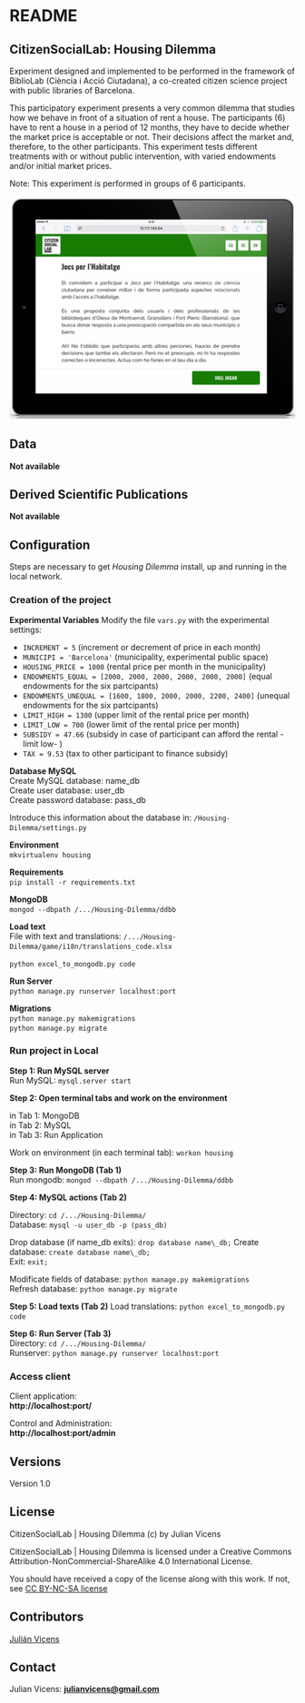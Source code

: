 # README #

## CitizenSocialLab: Housing Dilemma ##

Experiment designed and implemented to be performed in the framework of BiblioLab (Ciència i Acció Ciutadana), a co-created citizen science project with public libraries of Barcelona.

This participatory experiment presents a very common dilemma that studies how we behave in front of a situation of rent a house. The participants (6) have to rent a house in a period of 12 months, they have to decide whether the market price is acceptable or not. Their decisions affect the market and, therefore, to the other participants. This experiment tests different treatments with or without public intervention, with varied endowments and/or initial market prices. 

Note: This experiment is performed in groups of 6 participants.

![](https://github.com/CitizenSocialLab/Housing-Dilemma/blob/master/media/screenshots/ca/JocHabitatge_01.png)

## Data ##
**Not available**  

## Derived Scientific Publications ##
**Not available**  

## Configuration ##
Steps are necessary to get *Housing Dilemma* install, up and running in the local network.

### Creation of the project ###

__Experimental Variables__
Modify the file `vars.py` with the experimental settings:

* `INCREMENT = 5` (increment or decrement of price in each month)
* `MUNICIPI = 'Barcelona'` (municipality, experimental public space)
* `HOUSING_PRICE = 1000` (rental price per month in the municipality)
* `ENDOWMENTS_EQUAL = [2000, 2000, 2000, 2000, 2000, 2000]` (equal endowments for the six partcipants)
* `ENDOWMENTS_UNEQUAL = [1600, 1800, 2000, 2000, 2200, 2400]` (unequal endowments for the six partcipants)
* `LIMIT_HIGH = 1300` (upper limit of the rental price per month)
* `LIMIT_LOW = 700` (lower limit of the rental price per month)
* `SUBSIDY = 47.66` (subsidy in case of participant can afford the rental -limit low- )
* `TAX = 9.53` (tax to other participant to finance subsidy)

__Database MySQL__  
Create MySQL database: name\_db  
Create user database: user\_db  
Create password database: pass\_db

Introduce this information about the database in: `/Housing-Dilemma/settings.py`

__Environment__   
```mkvirtualenv housing ```  

__Requirements__  
```pip install -r requirements.txt```

__MongoDB__  
```mongod --dbpath /.../Housing-Dilemma/ddbb```

__Load text__   
File with text and translations:  `/.../Housing-Dilemma/game/i18n/translations_code.xlsx`  
   
```python excel_to_mongodb.py code```

__Run Server__  
```python manage.py runserver localhost:port```

__Migrations__  
```python manage.py makemigrations```  
```python manage.py migrate```  

### Run project in Local ###

__Step 1: Run MySQL server__  
Run MySQL: `mysql.server start`

__Step 2: Open terminal tabs and work on the environment__  

in Tab 1: MongoDB  
in Tab 2: MySQL  
in Tab 3: Run Application  

Work on environment (in each terminal tab): `workon housing`

__Step 3: Run MongoDB (Tab 1)__  
Run mongodb: `mongod --dbpath /.../Housing-Dilemma/ddbb`

__Step 4: MySQL actions (Tab 2)__

Directory: `cd /.../Housing-Dilemma/`   
Database: `mysql -u user_db -p (pass_db)`

Drop database (if name\_db exits): `drop database name\_db;` 
Create database: `create database name\_db;`  
Exit: `exit;`

Modificate fields of database: `python manage.py makemigrations`  
Refresh database:
`python manage.py migrate` 

__Step 5: Load texts (Tab 2)__
Load translations: `python excel_to_mongodb.py code`

__Step 6: Run Server (Tab 3)__  
Directory: `cd /.../Housing-Dilemma/ `   
Runserver: `python manage.py runserver localhost:port`

### Access client ###
Client application:  
**http://localhost:port/**  
 
Control and Administration:  
**http://localhost:port/admin**
## Versions ##
Version 1.0

## License ##
CitizenSocialLab | Housing Dilemma (c) by Julian Vicens

CitizenSocialLab | Housing Dilemma is licensed under a
Creative Commons Attribution-NonCommercial-ShareAlike 4.0 International License.

You should have received a copy of the license along with this work. If not, see [CC BY-NC-SA license](https://creativecommons.org/licenses/by-nc-sa/4.0/)

## Contributors ##

[Julián Vicens](https://github.com/jvicens)

## Contact ##

Julian Vicens: **julianvicens@gmail.com**
